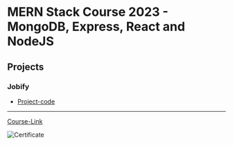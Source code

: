 # MERN Stack Course 2023 - MongoDB, Express, React and NodeJS

## Projects

### Jobify

- [Project-code](./Projects/Jobify) <br>
  

---

[Course-Link](https://www.udemy.com/course/mern-stack-course-mongodb-express-react-and-nodejs/)<br>

![Certificate](
                https://publuu.com/flip-book/183867/451032)
